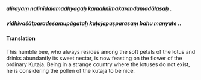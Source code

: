 ##### alirayaṃ nalinīdalamadhyagaḥ kamalinīmakarandamadālasaḥ .
##### vidhivaśātparadeśamupāgataḥ kuṭajapuṣparasaṃ bahu manyate ..

#### Translation

This humble bee, who always resides among the soft petals of the lotus and drinks abundantly its sweet nectar, is now feasting on the flower of the ordinary Kutaja. Being in a strange country where the lotuses do not exist, he is considering the pollen of the kutaja to be nice.